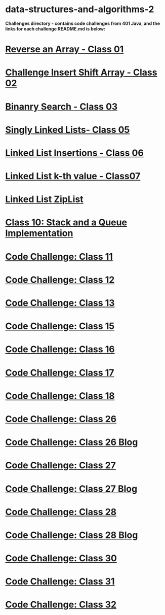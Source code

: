 # data-structures-and-algorithms-2

**Challenges directory - contains code challenges from 401 Java, and the links for each challenge README.md is below:**

# [Reverse an Array - Class 01](readme/readme-challenge-01.md)

# [Challenge Insert Shift Array - Class 02](readme/readme-challenge-02.md)

# [Binanry Search - Class 03](readme/readme-challenge-03.md)

# [Singly Linked Lists- Class 05](readme/readme-challenge-05.md)

# [Linked List Insertions - Class 06](readme/readme-challenge-06.md)

# [Linked List k-th value - Class07](readme/readme-challenge-07.md)

# [Linked List ZipList](readme/readme-challenge-08.md)

# [Class 10: Stack and a Queue Implementation](readme/readme-challenge-10.md)

# [Code Challenge: Class 11](readme/readme-challenge-11.md)

# [Code Challenge: Class 12](readme/readme-challenge-12.md)

# [Code Challenge: Class 13](readme/readme-challenge-13.md)

# [Code Challenge: Class 15](readme/readme-challenge-15.md)

# [Code Challenge: Class 16](readme/readme-challenge-16.md)

# [Code Challenge: Class 17](readme/readme-challenge-17.md)

# [Code Challenge: Class 18](readme/readme-challenge-18.md)

# [Code Challenge: Class 26](readme/challenge-26.md)
# [Code Challenge: Class 26 Blog](readme/BLOG.md)

# [Code Challenge: Class 27](readme/challenge-27.md)
# [Code Challenge: Class 27 Blog](readme/BLOG-2.md)

# [Code Challenge: Class 28](readme/challenge-28.md)
# [Code Challenge: Class 28 Blog](readme/BLOG-3.md)

# [Code Challenge: Class 30](readme/challenge-30.md)

# [Code Challenge: Class 31](readme/challenge-31.md)

# [Code Challenge: Class 32](readme/challenge-32.md)